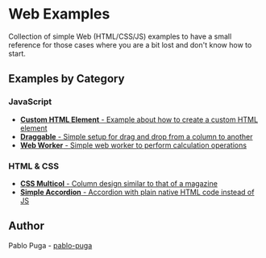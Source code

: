 # Web Examples
Collection of simple Web (HTML/CSS/JS) examples to have a small reference for those cases where you are a bit lost and don't know how to start. 

## Examples by Category

### JavaScript
- [**Custom HTML Element** - Example about how to create a custom HTML element](js/custom-element)
- [**Draggable** - Simple setup for drag and drop from a column to another](js/draggable)
- [**Web Worker** - Simple web worker to perform calculation operations](js/web-worker)

### HTML & CSS
- [**CSS Multicol** - Column design similar to that of a magazine](html&css/css-multicol)
- [**Simple Accordion** - Accordion with plain native HTML code instead of JS](html&css/accordion)

## Author
Pablo Puga - [pablo-puga](https://github.com/pablo-puga)
